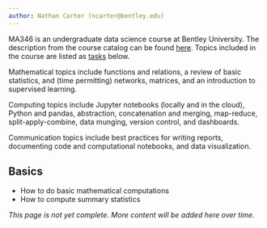 ```yaml
---
author: Nathan Carter (ncarter@bentley.edu)
---
```


MA346 is an undergraduate data science course at Bentley University.
The description from the course catalog can be found
[here](https://catalog.bentley.edu/undergraduate/courses/ma/).
Topics included in the course are listed as
[tasks](../tasks) below.

Mathematical topics include functions and relations, a review of basic
statistics, and (time permitting) networks, matrices, and an introduction
to supervised learning.

Computing topics include Jupyter notebooks (locally and in the cloud),
Python and pandas, abstraction, concatenation and merging, map-reduce,
split-apply-combine, data munging, version control, and dashboards.

Communication topics include best practices for writing reports, documenting
code and computational notebooks, and data visualization.

## Basics

 * How to do basic mathematical computations
 * How to compute summary statistics

*This page is not yet complete.  More content will be added here over time.*
